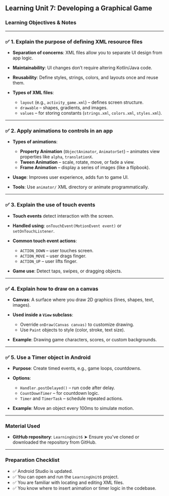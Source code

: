 ## **Learning Unit 7: Developing a Graphical Game**

### **Learning Objectives & Notes**

---

### ✅ **1. Explain the purpose of defining XML resource files**

* **Separation of concerns**: XML files allow you to separate UI design from app logic.
* **Maintainability**: UI changes don’t require altering Kotlin/Java code.
* **Reusability**: Define styles, strings, colors, and layouts once and reuse them.
* **Types of XML files**:

  * `layout` (e.g., `activity_game.xml`) – defines screen structure.
  * `drawable` – shapes, gradients, and images.
  * `values` – for storing constants (`strings.xml`, `colors.xml`, `styles.xml`).

---

### ✅ **2. Apply animations to controls in an app**

* **Types of animations**:

  * **Property Animation** (`ObjectAnimator`, `AnimatorSet`) – animates view properties like `alpha`, `translationX`.
  * **Tween Animation** – scale, rotate, move, or fade a view.
  * **Frame Animation** – display a series of images (like a flipbook).
* **Usage**: Improves user experience, adds fun to game UI.
* **Tools**: Use `animator/` XML directory or animate programmatically.

---

### ✅ **3. Explain the use of touch events**

* **Touch events** detect interaction with the screen.
* **Handled using**: `onTouchEvent(MotionEvent event)` or `setOnTouchListener`.
* **Common touch event actions**:

  * `ACTION_DOWN` – user touches screen.
  * `ACTION_MOVE` – user drags finger.
  * `ACTION_UP` – user lifts finger.
* **Game use**: Detect taps, swipes, or dragging objects.

---

### ✅ **4. Explain how to draw on a canvas**

* **Canvas**: A surface where you draw 2D graphics (lines, shapes, text, images).
* **Used inside a `View` subclass**:

  * Override `onDraw(Canvas canvas)` to customize drawing.
  * Use `Paint` objects to style (color, stroke, text size).
* **Example**: Drawing game characters, scores, or custom backgrounds.

---

### ✅ **5. Use a Timer object in Android**

* **Purpose**: Create timed events, e.g., game loops, countdowns.
* **Options**:

  * `Handler.postDelayed()` – run code after delay.
  * `CountDownTimer` – for countdown logic.
  * `Timer` and `TimerTask` – schedule repeated actions.
* **Example**: Move an object every 100ms to simulate motion.

---

### **Material Used**

* **GitHub repository**: `LearningUnit6`
  ➤ Ensure you've cloned or downloaded the repository from GitHub.

---

### **Preparation Checklist**

* ✅ Android Studio is updated.
* ✅ You can open and run the `LearningUnit6` project.
* ✅ You are familiar with locating and editing XML files.
* ✅ You know where to insert animation or timer logic in the codebase.

